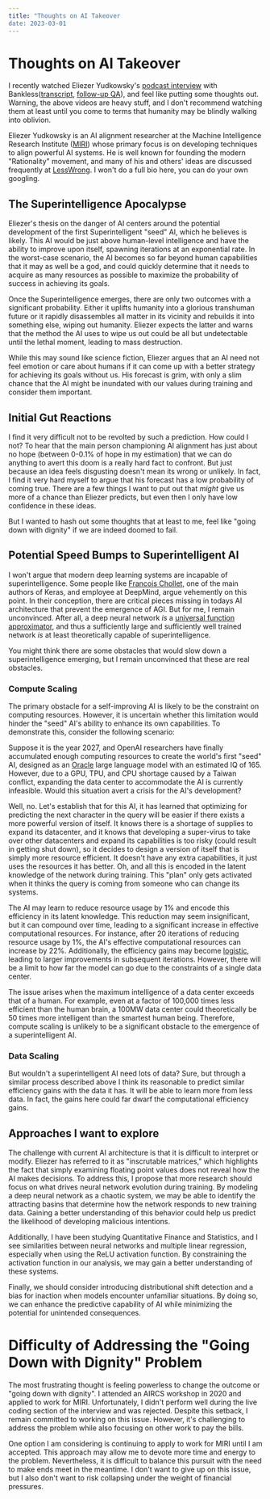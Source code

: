 ```yaml
---
title: "Thoughts on AI Takeover
date: 2023-03-01
---
```


# Thoughts on AI Takeover
I recently watched Eliezer Yudkowsky's [podcast interview](https://www.youtube.com/watch?v=gA1sNLL6yg4) with Bankless([transcript](https://www.lesswrong.com/posts/Aq82XqYhgqdPdPrBA/full-transcript-eliezer-yudkowsky-on-the-bankless-podcast), [follow-up QA](https://www.lesswrong.com/posts/jfYnq8pKLpKLwaRGN/transcript-yudkowsky-on-bankless-follow-up-q-and-a)), and feel like 
putting some thoughts out.  Warning, the above videos are heavy stuff, and I don't recommend watching them at least until you come to terms that humanity may be blindly walking into oblivion.

Eliezer Yudkowsky is an AI alignment researcher at the Machine Intelligence Research Institute ([MIRI](https://intelligence.org)) whose primary focus is on developing techniques to align powerful AI systems.  He is well known for founding the modern "Rationality" movement, and many of his and others' ideas are discussed frequently at [LessWrong](https://lesswrong.com).  I won't do a full bio here, you can do your own googling.  

## The Superintelligence Apocalypse 
Eliezer's thesis on the danger of AI centers around the potential development of the first Superintelligent "seed" AI, which he believes is likely. This AI would be just above human-level intelligence and have the ability to improve upon itself, spawning iterations at an exponential rate. In the worst-case scenario, the AI becomes so far beyond human capabilities that it may as well be a god, and could quickly determine that it needs to acquire as many resources as possible to maximize the probability of success in achieving its goals.

Once the Superintelligence emerges, there are only two outcomes with a significant probability. Either it uplifts humanity into a glorious transhuman future or it rapidly disassembles all matter in its vicinity and rebuilds it into something else, wiping out humanity. Eliezer expects the latter and warns that the method the AI uses to wipe us out could be all but undetectable until the lethal moment, leading to mass destruction.

While this may sound like science fiction, Eliezer argues that an AI need not feel emotion or care about humans if it can come up with a better strategy for achieving its goals without us. His forecast is grim, with only a slim chance that the AI might be inundated with our values during training and consider them important.

## Initial Gut Reactions

I find it very difficult not to be revolted by such a prediction.  How could I not?  To hear that the main person championing AI alignment has just about no hope (between 0-0.1% of hope in my estimation) that we can do anything to avert this doom is a really hard fact to confront.  But just because an idea feels disgusting doesn't mean its wrong or unlikely.  In fact, I find it very hard myself to argue that his forecast has a low probability of coming true.  There are a few things I want to put out that *might* give us more of a chance than Eliezer predicts, but even then I only have low confidence in these ideas.  

But I wanted to hash out some thoughts that at least to me, feel like "going down with dignity" if we are indeed doomed to fail.  

## Potential Speed Bumps to Superintelligent AI
I won't argue that modern deep learning systems are incapable of superintelligence.  Some people like [Francois Chollet](https://twitter.com/fchollet), one of the main authors of Keras, and employee at DeepMind, argue vehemently on this point.  In their conception, there are critical pieces missing in todays AI architecture that prevent the emergence of AGI.  But for me, I remain unconvinced.  After all, a deep neural network *is* a [universal function approximator](https://en.wikipedia.org/wiki/Universal_approximation_theorem), and thus a sufficiently large and sufficiently well trained network *is* at least theoretically capable of superintelligence.  

You might think there are some obstacles that would slow down a superintelligence emerging, but I remain unconvinced that these are real obstacles.

### Compute Scaling
The primary obstacle for a self-improving AI is likely to be the constraint on computing resources. However, it is uncertain whether this limitation would hinder the "seed" AI's ability to enhance its own capabilities. To demonstrate this, consider the following scenario:

Suppose it is the year 2027, and OpenAI researchers have finally accumulated enough computing resources to create the world's first "seed" AI, designed as an [Oracle](https://www.lesswrong.com/posts/XddMs9kSGtm6L8522/a-taxonomy-of-oracle-ais) large language model with an estimated IQ of 165. However, due to a GPU, TPU, and CPU shortage caused by a Taiwan conflict, expanding the data center to accommodate the AI is currently infeasible. Would this situation avert a crisis for the AI's development?

Well, no.  Let's establish that for this AI, it has learned that optimizing for predicting the next character in the query will be easier if there exists a more powerful version of itself.  It knows there is a shortage of supplies to expand its datacenter, and it knows that developing a super-virus to take over other datacenters and expand its capabilities is too risky (could result in getting shut down), so it decides to design a version of itself that is simply more resource efficient.  It doesn't have any extra capabilities, it just uses the resources it has better.  Oh, and all this is encoded in the latent knowledge of the network during training.  This "plan" only gets activated when it thinks the query is coming from someone who can change its systems.

The AI may learn to reduce resource usage by 1% and encode this efficiency in its latent knowledge. This reduction may seem insignificant, but it can compound over time, leading to a significant increase in effective computational resources. For instance, after 20 iterations of reducing resource usage by 1%, the AI's effective computational resources can increase by 22%. Additionally, the efficiency gains may become [logistic](https://en.wikipedia.org/wiki/Logistic_function), leading to larger improvements in subsequent iterations. However, there will be a limit to how far the model can go due to the constraints of a single data center.

The issue arises when the maximum intelligence of a data center exceeds that of a human. For example, even at a factor of 100,000 times less efficient than the human brain, a 100MW data center could theoretically be 50 times more intelligent than the smartest human being. Therefore, compute scaling is unlikely to be a significant obstacle to the emergence of a superintelligent AI.

### Data Scaling
But wouldn't a superintelligent AI need lots of data?  Sure, but through a similar process described above I think its reasonable to predict similar efficiency gains with the data it has.  It will be able to learn more from less data.  In fact, the gains here could far dwarf the computational efficiency gains.  

## Approaches I want to explore
The challenge with current AI architecture is that it is difficult to interpret or modify. Eliezer has referred to it as "inscrutable matrices," which highlights the fact that simply examining floating point values does not reveal how the AI makes decisions. To address this, I propose that more research should focus on what drives neural network evolution during training. By modeling a deep neural network as a chaotic system, we may be able to identify the attracting basins that determine how the network responds to new training data. Gaining a better understanding of this behavior could help us predict the likelihood of developing malicious intentions.

Additionally, I have been studying Quantitative Finance and Statistics, and I see similarities between neural networks and multiple linear regression, especially when using the ReLU activation function. By constraining the activation function in our analysis, we may gain a better understanding of these systems.

Finally, we should consider introducing distributional shift detection and a bias for inaction when models encounter unfamiliar situations. By doing so, we can enhance the predictive capability of AI while minimizing the potential for unintended consequences.

# Difficulty of Addressing the "Going Down with Dignity" Problem
The most frustrating thought is feeling powerless to change the outcome or "going down with dignity". I attended an AIRCS workshop in 2020 and applied to work for MIRI. Unfortunately, I didn't perform well during the live coding section of the interview and was rejected. Despite this setback, I remain committed to working on this issue. However, it's challenging to address the problem while also focusing on other work to pay the bills.

One option I am considering is continuing to apply to work for MIRI until I am accepted. This approach may allow me to devote more time and energy to the problem. Nevertheless, it is difficult to balance this pursuit with the need to make ends meet in the meantime. I don't want to give up on this issue, but I also don't want to risk collapsing under the weight of financial pressures.


